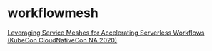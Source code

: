 # workflowmesh
[Leveraging Service Meshes for Accelerating Serverless Workflows (KubeCon CloudNativeCon NA 2020)](https://sched.co/ekEe)


